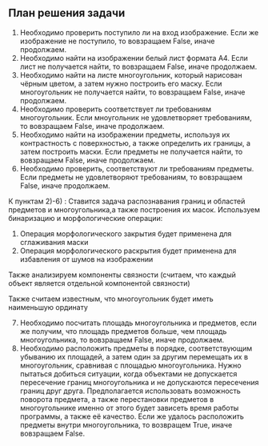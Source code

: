 ## План решения задачи
1) Необходимо проверить поступило ли на вход изображение. Если же изображение не поступило, то вовзращаем False, иначе продолжаем.
2) Необходимо найти на изображении белый лист формата А4. Если лист не получается найти, то вовзращаем False, иначе продолжаем.
3) Необходимо найти на листе многоугольник, который нарисован чёрным цветом, а затем нужно построить его маску. Если многоугольник не получается найти, то вовзращаем False, иначе продолжаем.
4) Необходимо проверить соответствует ли требованиям многоугольник. Если мноугольник не удовлетворяет требованиям, то вовзращаем False, иначе продолжаем.
5) Необходимо найти на изображении предметы, используя их контрастность с поверхностью, а также определить их границы, а затем построить маски. Если предметы не получается найти, то вовзращаем False, иначе продолжаем.
6) Необходимо проверить, соответствуют ли требованиям предметы. Если предметы не удовлетворяют требованиям, то вовзращаем False, иначе продолжаем.

К пунктам 2)-6) :
Ставится задача распознавания границ и областей предметов и многоугольника,а также построения их масок.
Используем бинаризацию и морфологические операции:
1. Операция морфологического закрытия будет применена для сглаживания маски
2. Операция морфологического раскрытия будет применена для избавления от шумов на изображении

Также анализируем компоненты связности (считаем, что каждый объект является отдельной компонентой связности)

Также считаем известным, что многоугольник будет иметь наименьшую ординату

7) Необходимо посчитать площадь многоугольника и предметов, если же получим, что площадь предметов больше, чем площадь многоугольника, то вовзращаем False, иначе продолжаем.
8) Необходимо расположить предметы в порядке, соответствующим убыванию их площадей, а затем один за другим перемещать их в многоугольник, сравнивая с площадью многоугольника. Нужно пытаться добиться ситуации, когда объектами не допускается пересечение границ многоугольника и не допускаются пересечения границ друг друга. Предполагается использовать возможность поворота предмета, а также перестановки предметов в многоугольнике именно от этого будет зависеть время работы программы, а также её качество. 
Если же удалось расположить предметы внутри многоугольника, то возвращем True, иначе вовзращаем False.
